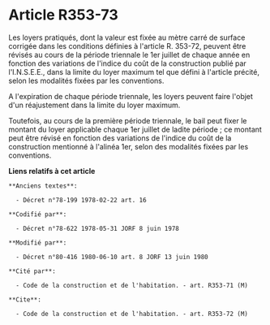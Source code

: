 # Article R353-73

Les loyers pratiqués, dont la valeur est fixée au mètre carré de surface corrigée dans les conditions définies à l'article R.
353-72, peuvent être révisés au cours de la période triennale le 1er juillet de chaque année en fonction des variations de
l'indice du coût de la construction publié par l'I.N.S.E.E., dans la limite du loyer maximum tel que défini à l'article
précité, selon les modalités fixées par les conventions.

A l'expiration de chaque période triennale, les loyers peuvent faire l'objet d'un réajustement dans la limite du loyer
maximum.

Toutefois, au cours de la première période triennale, le bail peut fixer le montant du loyer applicable chaque 1er juillet de
ladite période ; ce montant peut être révisé en fonction des variations de l'indice du coût de la construction mentionné à
l'alinéa 1er, selon des modalités fixées par les conventions.

**Liens relatifs à cet article**

	**Anciens textes**:

	  - Décret n°78-199 1978-02-22 art. 16

	**Codifié par**:

	  - Décret n°78-622 1978-05-31 JORF 8 juin 1978

	**Modifié par**:

	  - Décret n°80-416 1980-06-10 art. 8 JORF 13 juin 1980

	**Cité par**:

	  - Code de la construction et de l'habitation. - art. R353-71 (M)

	**Cite**:

	  - Code de la construction et de l'habitation. - art. R353-72 (M)
